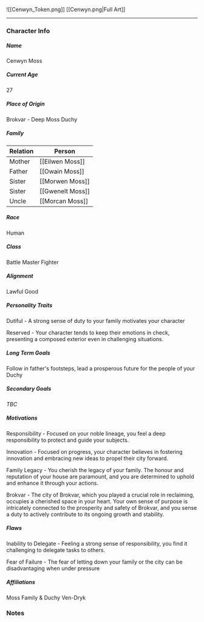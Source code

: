 ![[Cenwyn_Token.png]]
[[Cenwyn.png|Full Art]]

---
### Character Info
##### Name 
Cenwyn Moss
##### Current Age
27
##### Place of Origin
Brokvar - Deep Moss Duchy
##### Family
| Relation | Person |
| ---- | ---- |
| Mother | [[Eilwen Moss]] |
| Father | [[Owain Moss]] |
| Sister | [[Morwen Moss]] |
| Sister | [[Gwenelt Moss]] |
| Uncle | [[Morcan Moss]] |
##### Race
Human
##### Class
Battle Master Fighter
##### Alignment
Lawful Good
##### Personality Traits
Dutiful - A strong sense of duty to your family motivates your character

Reserved - Your character tends to keep their emotions in check, presenting a composed exterior even in challenging situations.
##### Long Term Goals
Follow in father's footsteps, lead a prosperous future for the people of your Duchy

##### Secondary Goals
*TBC*
##### Motivations
Responsibility - Focused on your noble lineage, you feel a deep responsibility to protect and guide your subjects.

Innovation - Focused on progress, your character believes in fostering innovation and embracing new ideas to propel their city forward.

Family Legacy - You cherish the legacy of your family. The honour and reputation of your house are paramount, and you are determined to uphold and enhance it through your actions.

Brokvar - The city of Brokvar, which you played a crucial role in reclaiming, occupies a cherished space in your heart. Your own sense of purpose is intricately connected to the prosperity and safety of Brokvar, and you sense a duty to actively contribute to its ongoing growth and stability.
##### Flaws
Inability to Delegate - Feeling a strong sense of responsibility, you find it challenging to delegate tasks to others.

Fear of Failure - The fear of letting down your family or the city can be disadvantaging when under pressure
##### Affiliations
Moss Family & Duchy
Ven-Dryk
### Notes

